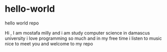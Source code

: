 # hello-world
hello world repo

Hi , I am mostafa milly and i am study computer science in damascus university
i love programming so much and in my free time i listen to music 
nice to meet you and welcome to my repo
